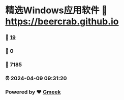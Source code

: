 # 精选Windows应用软件 :link: https://beercrab.github.io 
### :page_facing_up: [19](https://beercrab.github.io/tag.html) 
### :speech_balloon: 0 
### :hibiscus: 7185 
### :alarm_clock: 2024-04-09 09:31:20 
### Powered by :heart: [Gmeek](https://github.com/Meekdai/Gmeek)
